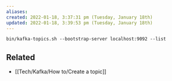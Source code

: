 ```yaml
---
aliases: 
created: 2022-01-18, 3:37:31 pm (Tuesday, January 18th)
updated: 2022-01-18, 3:39:53 pm (Tuesday, January 18th)
---
```

`bin/kafka-topics.sh --bootstrap-server localhost:9092 --list`

## Related
- [[Tech/Kafka/How to/Create a topic]]